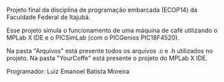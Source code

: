Projeto final da disciplina de programação embarcada (ECOP14) da Faculdade Federal
de Itajubá.

Esse projeto simula o funcionamento de uma máquina de café utilizando o MPLab X IDE e 
o PICSimLab (com o PICGenios PIC18F4520).

Na pasta "Arquivos" está presente todos os arquivos .c e .h utilizados no projeto.
Na pasta "YourCoffe" está presente o projeto do MPLab X IDE.

Programador: Luiz Emanoel Batista Moreira